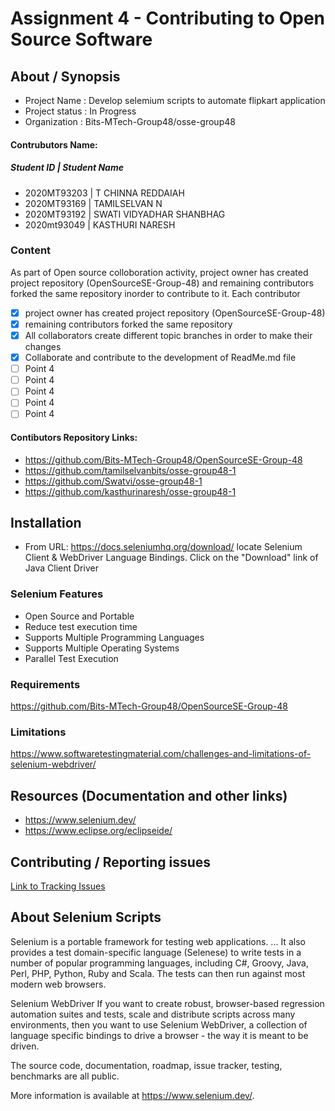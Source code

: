 # Assignment 4 - Contributing to Open Source Software
## About / Synopsis

* Project Name   : Develop selemium scripts to automate flipkart application
* Project status : In Progress
* Organization   : Bits-MTech-Group48/osse-group48

#### Contrubutors Name:

##### Student ID | Student Name

* 2020MT93203 | T CHINNA REDDAIAH
* 2020MT93169	| TAMILSELVAN N
* 2020MT93192	| SWATI VIDYADHAR SHANBHAG
* 2020mt93049	| KASTHURI NARESH

### Content
As part of Open source colloboration activity, project owner has created project repository (OpenSourceSE-Group-48) and remaining contributors forked the same repository  inorder to contribute to it.
Each contributor 


- [X] project owner has created project repository (OpenSourceSE-Group-48)
- [x] remaining contributors forked the same repository
- [x] All collaborators create different topic branches in order to make their 
changes 
- [x] Collaborate and contribute to the development of ReadMe.md file
- [ ] Point 4
- [ ] Point 4
- [ ] Point 4
- [ ] Point 4
- [ ] Point 4

#### Contibutors Repository Links: 

* <https://github.com/Bits-MTech-Group48/OpenSourceSE-Group-48>
* <https://github.com/tamilselvanbits/osse-group48-1>
* <https://github.com/Swatvi/osse-group48-1>
* <https://github.com/kasthurinaresh/osse-group48-1>

## Installation

* From URL: <https://docs.seleniumhq.org/download/> locate Selenium Client & WebDriver Language Bindings. Click on the "Download" link of Java Client Driver

### Selenium Features
* Open Source and Portable 
* Reduce test execution time
* Supports Multiple Programming Languages
* Supports Multiple Operating Systems
* Parallel Test Execution

### Requirements

<https://github.com/Bits-MTech-Group48/OpenSourceSE-Group-48>

### Limitations

<https://www.softwaretestingmaterial.com/challenges-and-limitations-of-selenium-webdriver/>

## Resources (Documentation and other links)

* <https://www.selenium.dev/>
* <https://www.eclipse.org/eclipseide/>

## Contributing / Reporting issues

[Link to Tracking Issues](https://github.com/Bits-MTech-Group48/OpenSourceSE-Group-48/issues)

## About Selenium Scripts

Selenium is a portable framework for testing web applications. ... It also provides a test domain-specific language (Selenese) to write tests in a number of popular programming languages, including C#, Groovy, Java, Perl, PHP, Python, Ruby and Scala. The tests can then run against most modern web browsers.

Selenium WebDriver
If you want to create robust, browser-based regression automation suites and tests, scale and distribute scripts across many environments, then you want to use Selenium WebDriver, a collection of language specific bindings to drive a browser - the way it is meant to be driven.

The source code, documentation, roadmap, issue tracker, testing, benchmarks are all public.

More information is available at https://www.selenium.dev/.
